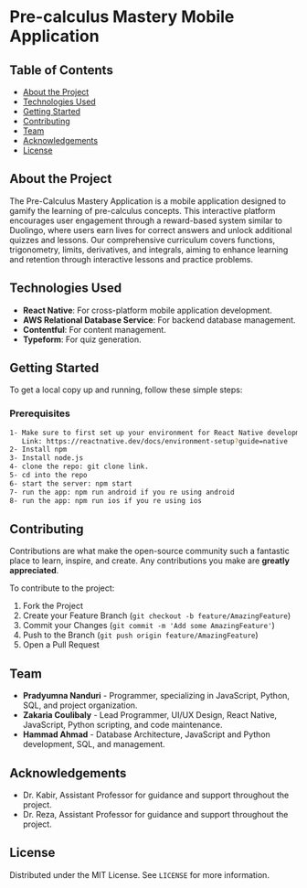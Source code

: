 
# Pre-calculus Mastery Mobile Application

## Table of Contents
- [About the Project](#about-the-project)
- [Technologies Used](#technologies-used)
- [Getting Started](#getting-started)
- [Contributing](#contributing)
- [Team](#team)
- [Acknowledgements](#acknowledgements)
- [License](#license)

## About the Project
The Pre-Calculus Mastery Application is a mobile application designed to gamify
the learning of pre-calculus concepts. This interactive platform encourages user
engagement through a reward-based system similar to Duolingo, where users earn lives
for correct answers and unlock additional quizzes and lessons. Our comprehensive 
curriculum covers functions, trigonometry, limits, derivatives, and integrals, aiming
to enhance learning and retention through interactive lessons and practice problems.

## Technologies Used
- **React Native**: For cross-platform mobile application development.
- **AWS Relational Database Service**: For backend database management.
- **Contentful**: For content management.
- **Typeform**: For quiz generation.

## Getting Started
To get a local copy up and running, follow these simple steps:

### Prerequisites
  ```sh
  1- Make sure to first set up your environment for React Native development.
     Link: https://reactnative.dev/docs/environment-setup?guide=native
  2- Install npm
  3- Install node.js
  4- clone the repo: git clone link.
  5- cd into the repo
  6- start the server: npm start
  7- run the app: npm run android if you re using android
  8- run the app: npm run ios if you re using ios
```
## Contributing

Contributions are what make the open-source community such a fantastic place to learn, inspire, and create. Any contributions you make are **greatly appreciated**.

To contribute to the project:

1. Fork the Project
2. Create your Feature Branch (`git checkout -b feature/AmazingFeature`)
3. Commit your Changes (`git commit -m 'Add some AmazingFeature'`)
4. Push to the Branch (`git push origin feature/AmazingFeature`)
5. Open a Pull Request

## Team

- **Pradyumna Nanduri** - Programmer, specializing in JavaScript, Python, SQL, and project organization.
- **Zakaria Coulibaly** - Lead Programmer, UI/UX Design, React Native, JavaScript, Python scripting, and code maintenance.
- **Hammad Ahmad** - Database Architecture, JavaScript and Python development, SQL, and management.

## Acknowledgements

- Dr. Kabir, Assistant Professor for guidance and support throughout the project.
- Dr. Reza, Assistant Professor for guidance and support throughout the project.

## License

Distributed under the MIT License. See `LICENSE` for more information.
